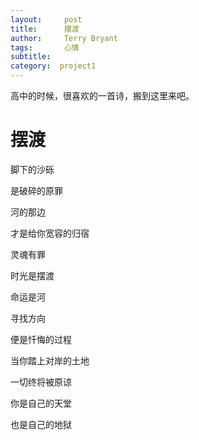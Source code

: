 ```yaml
---
layout:     post
title:      摆渡
author:     Terry Bryant
tags: 		心情
subtitle:  	
category:  project1
---
```

<!-- Start Writing Below in Markdown -->

高中的时候，很喜欢的一首诗，搬到这里来吧。
#

# 摆渡
脚下的沙砾

是破碎的原罪

河的那边

才是给你宽容的归宿

灵魂有罪

时光是摆渡

命运是河

寻找方向

便是忏悔的过程

当你踏上对岸的土地

一切终将被原谅

你是自己的天堂

也是自己的地狱